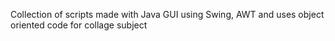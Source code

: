 Collection of scripts made with Java GUI using Swing, AWT and uses object oriented code for collage subject 
